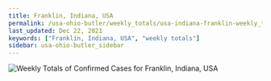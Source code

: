 ```yaml
---
title: Franklin, Indiana, USA
permalink: /usa-ohio-butler/weekly_totals/usa-indiana-franklin-weekly_totals.html
last_updated: Dec 22, 2021
keywords: ["Franklin, Indiana, USA", "weekly totals"]
sidebar: usa-ohio-butler_sidebar
---
```


![Weekly Totals of Confirmed Cases for Franklin, Indiana, USA](/covid_tracker/images/graphs/usa-indiana-franklin-weekly_totals_graph.png)
